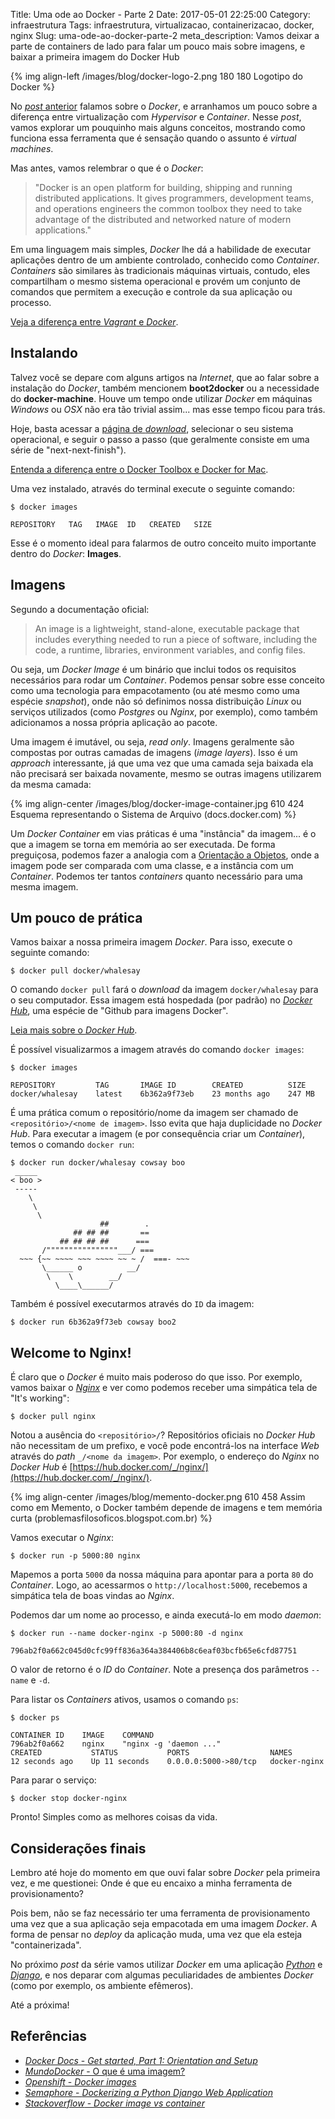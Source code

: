 Title: Uma ode ao Docker - Parte 2
Date: 2017-05-01 22:25:00
Category: infraestrutura
Tags: infraestrutura, virtualizacao, containerizacao, docker, nginx
Slug: uma-ode-ao-docker-parte-2
meta_description: Vamos deixar a parte de containers de lado para falar um pouco mais sobre imagens, e baixar a primeira imagem do Docker Hub

{% img align-left /images/blog/docker-logo-2.png 180 180 Logotipo do Docker %}

No [*post* anterior]({filename}uma-ode-ao-docker.md "Uma ode ao Docker - Parte 1")
falamos sobre o *Docker*, e arranhamos um pouco sobre a diferença entre
virtualização com *Hypervisor* e *Container*. Nesse *post*,
vamos explorar um pouquinho mais alguns conceitos, mostrando como funciona essa
ferramenta que é sensação quando o assunto é *virtual machines*.

<!-- PELICAN_END_SUMMARY -->

Mas antes, vamos relembrar o que é o *Docker*:

> "Docker is an open platform for building, shipping and running distributed
> applications. It gives programmers, development teams, and operations engineers
> the common toolbox they need to take advantage of the distributed and networked
> nature of modern applications."

Em uma linguagem mais simples, *Docker* lhe dá a habilidade de executar
aplicações dentro de um ambiente controlado, conhecido como *Container*.
*Containers* são similares às tradicionais máquinas virtuais, contudo, eles
compartilham o mesmo sistema operacional e provém um conjunto de comandos
que permitem a execução e controle da sua aplicação ou processo.

[Veja a diferença entre *Vagrant* e *Docker*](https://www.youtube.com/watch?v=pGYAg7TMmp0 "Docker Tutorial - What is Docker & Docker Containers, Images, etc?").


## Instalando

Talvez você se depare com alguns artigos na *Internet*, que ao falar sobre a
instalação do *Docker*, também mencionem **boot2docker** ou a necessidade do
**docker-machine**. Houve um tempo onde utilizar *Docker* em máquinas
*Windows* ou *OSX* não era tão trivial assim... mas esse tempo ficou para trás.

Hoje, basta acessar a [página de *download*](https://www.docker.com/community-edition#/download "Baixe o Docker Community Edition"),
selecionar o seu sistema operacional, e seguir o passo a passo
(que geralmente consiste em uma série de "next-next-finish").

[Entenda a diferença entre o Docker Toolbox e Docker for Mac](https://docs.docker.com/docker-for-mac/docker-toolbox/ "Docker for Mac vs. Docker Toolbox").

Uma vez instalado, através do terminal execute o seguinte comando:

```
$ docker images

REPOSITORY   TAG   IMAGE  ID   CREATED   SIZE
```

Esse é o momento ideal para falarmos de outro conceito muito importante dentro
do *Docker*: **Images**.

## Imagens

Segundo a documentação oficial:

> An image is a lightweight, stand-alone, executable package that includes
> everything needed to run a piece of software, including the code, a runtime,
> libraries, environment variables, and config files.

Ou seja, um *Docker Image* é um binário que inclui todos os requisitos
necessários para rodar um *Container*. Podemos pensar sobre esse
conceito como uma tecnologia para empacotamento (ou até mesmo como uma espécie *snapshot*),
onde não só definimos nossa distribuição *Linux* ou serviços utilizados
(como *Postgres* ou *Nginx*, por exemplo), como também adicionamos a nossa própria aplicação
ao pacote.

Uma imagem é imutável, ou seja, *read only*. Imagens
geralmente são compostas por outras camadas de imagens (*image layers*). Isso é um
*approach* interessante, já que uma vez que uma camada seja baixada ela não precisará ser
baixada novamente, mesmo se outras imagens utilizarem da mesma camada:

{% img align-center /images/blog/docker-image-container.jpg 610 424 Esquema representando o Sistema de Arquivo (docs.docker.com) %}

Um *Docker Container* em vias práticas é uma "instância" da imagem... é o que a imagem se torna em memória
ao ser executada. De forma preguiçosa, podemos fazer a analogia com a [Orientação a Objetos]({tag}oop "Leia mais sobre OOP"),
onde a imagem pode ser comparada com uma classe, e a instância com um *Container*. Podemos ter
tantos *containers* quanto necessário para uma mesma imagem.


## Um pouco de prática

Vamos baixar a nossa primeira imagem *Docker*. Para isso, execute o seguinte comando:

```
$ docker pull docker/whalesay
```

O comando `docker pull` fará o *download* da imagem `docker/whalesay`
para o seu computador. Essa imagem está hospedada (por padrão) no [*Docker Hub*](https://hub.docker.com/r/docker/whalesay/),
uma espécie de "Github para imagens Docker".

[Leia mais sobre o *Docker Hub*](https://hub.docker.com/ "Docker Hub").

É possível visualizarmos a imagem através do comando `docker images`:

```
$ docker images

REPOSITORY         TAG       IMAGE ID        CREATED          SIZE
docker/whalesay    latest    6b362a9f73eb    23 months ago    247 MB
```

É uma prática comum o repositório/nome da imagem ser chamado de
`<repositório>/<nome de imagem>`. Isso evita que haja duplicidade no *Docker Hub*. Para
executar a imagem (e por consequência criar um *Container*), temos o comando `docker run`:

```
$ docker run docker/whalesay cowsay boo
 _____
< boo >
 -----
    \
     \
      \
                    ##        .
              ## ## ##       ==
           ## ## ## ##      ===
       /""""""""""""""""___/ ===
  ~~~ {~~ ~~~~ ~~~ ~~~~ ~~ ~ /  ===- ~~~
       \______ o          __/
        \    \        __/
          \____\______/
```

Também é possível executarmos através do `ID` da imagem:

```
$ docker run 6b362a9f73eb cowsay boo2
```

## Welcome to Nginx!

É claro que o *Docker*  é muito mais poderoso do que isso. Por exemplo, vamos baixar o
[*Nginx*]({tag}nginx "Leia mais sobre o Nginx") e ver como podemos receber uma simpática tela de "It's working":

```
$ docker pull nginx
```

Notou a ausência do `<repositório>/`? Repositórios oficiais no *Docker Hub* não necessitam
de um prefixo, e você pode encontrá-los na interface *Web* através do *path* `_/<nome da imagem>`.
Por exemplo, o endereço do *Nginx* no *Docker Hub* é [https://hub.docker.com/_/nginx/](https://hub.docker.com/_/nginx/).

{% img align-center /images/blog/memento-docker.png 610 458 Assim como em Memento, o Docker também depende de imagens e tem memória curta (problemasfilosoficos.blogspot.com.br) %}

Vamos executar o *Nginx*:

```
$ docker run -p 5000:80 nginx
```

Mapemos a porta `5000` da nossa máquina para apontar para a porta `80` do *Container*. Logo, ao acessarmos
o `http://localhost:5000`, recebemos a simpática tela de boas vindas ao *Nginx*.

Podemos dar um nome ao processo, e ainda executá-lo em modo *daemon*:

```
$ docker run --name docker-nginx -p 5000:80 -d nginx

796ab2f0a662c045d0cfc99ff836a364a384406b8c6eaf03bcfb65e6cfd87751
```

O valor de retorno é o *ID* do *Container*. Note a presença dos parâmetros `--name` e `-d`.

Para listar os *Containers* ativos, usamos o comando `ps`:

```
$ docker ps

CONTAINER ID    IMAGE    COMMAND
796ab2f0a662    nginx    "nginx -g 'daemon ..."
CREATED           STATUS           PORTS                  NAMES
12 seconds ago    Up 11 seconds    0.0.0.0:5000->80/tcp   docker-nginx
```

Para parar o serviço:

```
$ docker stop docker-nginx
```

Pronto! Simples como as melhores coisas da vida.

## Considerações finais

Lembro até hoje do momento em que ouvi falar sobre *Docker* pela primeira vez,
e me questionei: Onde é que eu encaixo a minha ferramenta de provisionamento?

Pois bem, não se faz necessário ter uma ferramenta de provisionamento uma vez que a sua
aplicação seja empacotada em uma imagem *Docker*. A forma de pensar no *deploy* da
aplicação muda, uma vez que ela esteja "containerizada".

No próximo *post* da série vamos utilizar *Docker* em uma aplicação [*Python*]({tag}python "Leia mais sobre Python")
e [*Django*]({tag}django "Leia mais sobre Django"), e nos deparar com
algumas peculiaridades de ambientes *Docker* (como por exemplo, os ambiente efêmeros).

Até a próxima!

## Referências

- [*Docker Docs* - *Get started, Part 1: Orientation and Setup*](https://docs.docker.com/get-started/)
- [*MundoDocker* - O que é uma imagem?](http://www.mundodocker.com.br/o-que-e-uma-imagem/)
- [*Openshift* - *Docker images*](https://docs.openshift.com/enterprise/3.0/architecture/core_concepts/containers_and_images.html#docker-images)
- [*Semaphore* - *Dockerizing a Python Django Web Application*](https://semaphoreci.com/community/tutorials/dockerizing-a-python-django-web-application)
- [*Stackoverflow* - *Docker image vs container*](http://stackoverflow.com/questions/23735149/docker-image-vs-container)
